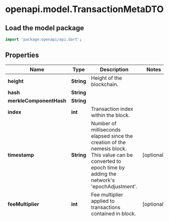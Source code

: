 # openapi.model.TransactionMetaDTO

## Load the model package
```dart
import 'package:openapi/api.dart';
```

## Properties
Name | Type | Description | Notes
------------ | ------------- | ------------- | -------------
**height** | **String** | Height of the blockchain. | 
**hash** | **String** |  | 
**merkleComponentHash** | **String** |  | 
**index** | **int** | Transaction index within the block. | 
**timestamp** | **String** | Number of milliseconds elapsed since the creation of the nemesis block. This value can be converted to epoch time by adding the network's 'epochAdjustment'. | [optional] 
**feeMultiplier** | **int** | Fee multiplier applied to transactions contained in block. | [optional] 

[[Back to Model list]](../README.md#documentation-for-models) [[Back to API list]](../README.md#documentation-for-api-endpoints) [[Back to README]](../README.md)


